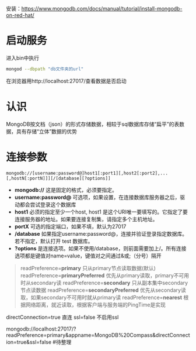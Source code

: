 安装：https://www.mongodb.com/docs/manual/tutorial/install-mongodb-on-red-hat/

# 启动服务
进入bin中执行
```bash
mongod --dbpath "db文件夹的url"
```
在浏览器用http://localhost:27017/查看数据是否启动

# 认识
MongoDB按文档（json）的形式存储数据，相较于sql数据库存储“扁平”的表数据，具有存储“立体”数据的优势

# 连接参数

```console
mongodb://[username:password@]host1[:port1][,host2[:port2],...[,hostN[:portN]]][/[database][?options]]
```

-   **mongodb://** 这是固定的格式，必须要指定。
-   **username:password@** 可选项，如果设置，在连接数据库服务器之后，驱动都会尝试登录这个数据库
-   **host1** 必须的指定至少一个host, host1 是这个URI唯一要填写的。它指定了要连接服务器的地址。如果要连接复制集，请指定多个主机地址。
-   **portX** 可选的指定端口，如果不填，默认为27017
-   **/database** 如果指定username:password@，连接并验证登录指定数据库。若不指定，默认打开 test 数据库。
-   **?options** 是连接选项。如果不使用/database，则前面需要加上/。所有连接选项都是键值对name=value，键值对之间通过&或;（分号）隔开

>readPreference=**primary** 只从primary节点读取数据(默认)
>readPreference=**primaryPreferred** 优先从primary读取，primary不可用时从secondary读
>readPreference=**secondary** 只从副本集中secondary节点读数据
>readPreference=****secondaryPreferred**** 优先从secondary读取，如果secondary不可用时就从primary读
>readPreference=****nearest**** 根据网络距离，就近读取，根据客户端与服务端的PingTime是实现

directConnection=true 直连
ssl=false 不启用ssl



mongodb://localhost:27017/?readPreference=primary&appname=MongoDB%20Compass&directConnection=true&ssl=false
#待整理